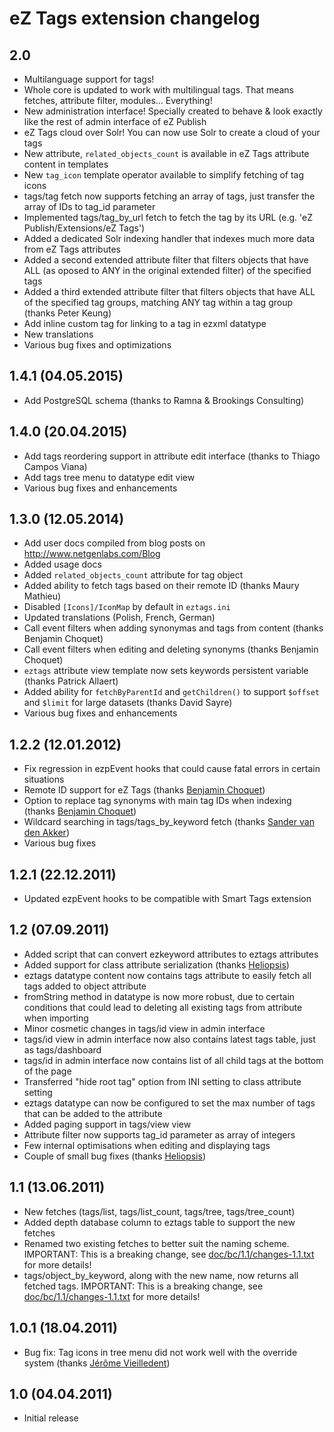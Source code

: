 # eZ Tags extension changelog

## 2.0

* Multilanguage support for tags!
* Whole core is updated to work with multilingual tags. That means fetches, attribute filter, modules... Everything!
* New administration interface! Specially created to behave & look exactly like the rest of admin interface of eZ Publish
* eZ Tags cloud over Solr! You can now use Solr to create a cloud of your tags
* New attribute, `related_objects_count` is available in eZ Tags attribute content in templates
* New `tag_icon` template operator available to simplify fetching of tag icons
* tags/tag fetch now supports fetching an array of tags, just transfer the array of IDs to tag_id parameter
* Implemented tags/tag_by_url fetch to fetch the tag by its URL (e.g. 'eZ Publish/Extensions/eZ Tags')
* Added a dedicated Solr indexing handler that indexes much more data from eZ Tags attributes
* Added a second extended attribute filter that filters objects that have ALL (as oposed to ANY in the original extended filter) of the specified tags
* Added a third extended attribute filter that filters objects that have ALL of the specified tag groups, matching ANY tag within a tag group (thanks Peter Keung)
* Add inline custom tag for linking to a tag in ezxml datatype
* New translations
* Various bug fixes and optimizations

## 1.4.1 (04.05.2015)

* Add PostgreSQL schema (thanks to Ramna & Brookings Consulting)

## 1.4.0 (20.04.2015)

* Add tags reordering support in attribute edit interface (thanks to Thiago Campos Viana)
* Add tags tree menu to datatype edit view
* Various bug fixes and enhancements

## 1.3.0 (12.05.2014)

* Add user docs compiled from blog posts on http://www.netgenlabs.com/Blog
* Added usage docs
* Added `related_objects_count` attribute for tag object
* Added ability to fetch tags based on their remote ID (thanks Maury Mathieu)
* Disabled `[Icons]/IconMap` by default in `eztags.ini`
* Updated translations (Polish, French, German)
* Call event filters when adding synonymas and tags from content (thanks Benjamin Choquet)
* Call event filters when editing and deleting synonyms (thanks Benjamin Choquet)
* `eztags` attribute view template now sets keywords persistent variable (thanks Patrick Allaert)
* Added ability for `fetchByParentId` and `getChildren()` to support `$offset` and `$limit` for large datasets (thanks David Sayre)
* Various bug fixes and enhancements

## 1.2.2 (12.01.2012)

* Fix regression in ezpEvent hooks that could cause fatal errors in certain situations
* Remote ID support for eZ Tags (thanks [Benjamin Choquet](/bchoquet-heliopsis))
* Option to replace tag synonyms with main tag IDs when indexing (thanks [Benjamin Choquet](/bchoquet-heliopsis))
* Wildcard searching in tags/tags_by_keyword fetch (thanks [Sander van den Akker](/svda))
* Various bug fixes

## 1.2.1 (22.12.2011)

* Updated ezpEvent hooks to be compatible with Smart Tags extension

## 1.2 (07.09.2011)

* Added script that can convert ezkeyword attributes to eztags attributes
* Added support for class attribute serialization (thanks [Heliopsis](/heliopsis))
* eztags datatype content now contains tags attribute to easily fetch all tags added to object attribute
* fromString method in datatype is now more robust, due to certain conditions that could lead to deleting all existing tags from attribute when importing
* Minor cosmetic changes in tags/id view in admin interface
* tags/id view in admin interface now also contains latest tags table, just as tags/dashboard
* tags/id in admin interface now contains list of all child tags at the bottom of the page
* Transferred "hide root tag" option from INI setting to class attribute setting
* eztags datatype can now be configured to set the max number of tags that can be added to the attribute
* Added paging support in tags/view view
* Attribute filter now supports tag_id parameter as array of integers
* Few internal optimisations when editing and displaying tags
* Couple of small bug fixes (thanks [Heliopsis](/heliopsis))

## 1.1 (13.06.2011)

* New fetches (tags/list, tags/list_count, tags/tree, tags/tree_count)
* Added depth database column to eztags table to support the new fetches
* Renamed two existing fetches to better suit the naming scheme. IMPORTANT: This is a breaking change, see [doc/bc/1.1/changes-1.1.txt](/ezsystems/eztags/tree/multilanguage/doc/bc/1.1/changes-1.1.txt) for more details!
* tags/object_by_keyword, along with the new name, now returns all fetched tags. IMPORTANT: This is a breaking change, see [doc/bc/1.1/changes-1.1.txt](/ezsystems/eztags/tree/multilanguage/doc/bc/1.1/changes-1.1.txt) for more details!

## 1.0.1 (18.04.2011)

* Bug fix: Tag icons in tree menu did not work well with the override system (thanks [Jérôme Vieilledent](/lolautruche))

## 1.0 (04.04.2011)

* Initial release
